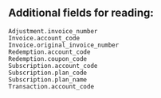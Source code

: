 ## Additional fields for reading:

    Adjustment.invoice_number
    Invoice.account_code
    Invoice.original_invoice_number
    Redemption.account_code
    Redemption.coupon_code
    Subscription.account_code
    Subscription.plan_code
    Subscription.plan_name
    Transaction.account_code
